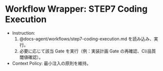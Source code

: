 <!-- canonical: docs-agent/workflows/step7-coding-execution.md -->
# Workflow Wrapper: STEP7 Coding Execution

- Instruction:
  1) @docs-agent/workflows/step7-coding-execution.md を読み込み、実行。
  2) 必要に応じて該当 Gate を実行（例：実装計画 Gate の再確認、CI/品質閾値確認）。
- Context Policy: 最小注入の原則を維持。

